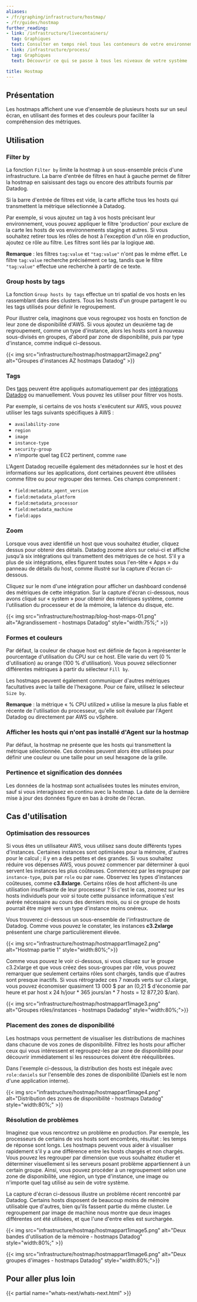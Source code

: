 ```yaml
---
aliases:
- /fr/graphing/infrastructure/hostmap/
- /fr/guides/hostmap
further_reading:
- link: /infrastructure/livecontainers/
  tag: Graphiques
  text: Consulter en temps réel tous les conteneurs de votre environnement
- link: /infrastructure/process/
  tag: Graphiques
  text: Découvrir ce qui se passe à tous les niveaux de votre système

title: Hostmap
---
```


## Présentation

Les hostmaps affichent une vue d'ensemble de plusieurs hosts sur un seul écran, en utilisant des formes et des couleurs pour faciliter la compréhension des métriques.

## Utilisation

### Filter by

La fonction `Filter by` limite la hostmap à un sous-ensemble précis d'une infrastructure. La barre d'entrée de filtres en haut à gauche permet de filtrer la hostmap en saisissant des tags ou encore des attributs fournis par Datadog.

Si la barre d'entrée de filtres est vide, la carte affiche tous les hosts qui transmettent la métrique sélectionnée à Datadog.

Par exemple, si vous ajoutez un tag à vos hosts précisant leur environnement, vous pouvez appliquer le filtre 'production' pour exclure de la carte les hosts de vos environnements staging et autres. Si vous souhaitez retirer tous les rôles de host à l'exception d'un rôle en production, ajoutez ce rôle au filtre. Les filtres sont liés par la logique `AND`.

**Remarque** : les filtres `tag:value` et `"tag:value"` n'ont pas le même effet. Le filtre `tag:value` recherche précisément ce tag, tandis que le filtre `"tag:value"` effectue une recherche à partir de ce texte.

### Group hosts by tags

La fonction `Group hosts by tags` effectue un tri spatial de vos hosts en les rassemblant dans des clusters. Tous les hosts d'un groupe partagent le ou les tags utilisés pour définir le regroupement.

Pour illustrer cela, imaginons que vous regroupez vos hosts en fonction de leur zone de disponibilité d'AWS. Si vous ajoutez un deuxième tag de regroupement, comme un type d'instance, alors les hosts sont à nouveau sous-divisés en groupes, d'abord par zone de disponibilité, puis par type d'instance, comme indiqué ci-dessous.

{{< img src="infrastructure/hostmap/hostmappart2image2.png" alt="Groupes d'instances AZ hostmaps Datadog" >}}

### Tags

Des [tags][1] peuvent être appliqués automatiquement par des [intégrations Datadog][2] ou manuellement. Vous pouvez les utiliser pour filtrer vos hosts.

Par exemple, si certains de vos hosts s'exécutent sur AWS, vous pouvez utiliser les tags suivants spécifiques à AWS :

* `availability-zone`
* `region`
* `image`
* `instance-type`
* `security-group`
* n'importe quel tag EC2 pertinent, comme `name`

L'Agent Datadog recueille également des métadonnées sur le host et des informations sur les applications, dont certaines peuvent être utilisées comme filtre ou pour regrouper des termes. Ces champs comprennent :

- `field:metadata_agent_version`
- `field:metadata_platform`
- `field:metadata_processor`
- `field:metadata_machine`
- `field:apps`

### Zoom

Lorsque vous avez identifié un host que vous souhaitez étudier, cliquez dessus pour obtenir des détails. Datadog zoome alors sur celui-ci et affiche jusqu'à six intégrations qui transmettent des métriques de ce host. S'il y a plus de six intégrations, elles figurent toutes sous l'en-tête « Apps » du panneau de détails du host, comme illustré sur la capture d'écran ci-dessous.

Cliquez sur le nom d'une intégration pour afficher un dashboard condensé des métriques de cette intégration. Sur la capture d'écran ci-dessous, nous avons cliqué sur « system » pour obtenir des métriques système, comme l'utilisation du processeur et de la mémoire, la latence du disque, etc.

{{< img src="infrastructure/hostmap/blog-host-maps-01.png" alt="Agrandissement - hostmaps Datadog" style="width:75%;" >}}

### Formes et couleurs

Par défaut, la couleur de chaque host est définie de façon à représenter le pourcentage d'utilisation du CPU sur ce host. Elle varie du vert (0 % d'utilisation) au orange (100 % d'utilisation). Vous pouvez sélectionner différentes métriques à partir du sélecteur `Fill by`.

Les hostmaps peuvent également communiquer d'autres métriques facultatives avec la taille de l'hexagone. Pour ce faire, utilisez le sélecteur `Size by`.

**Remarque** : la métrique « % CPU utilized » utilise la mesure la plus fiable et récente de l'utilisation du processeur, qu'elle soit évaluée par l'Agent Datadog ou directement par AWS ou vSphere.

### Afficher les hosts qui n'ont pas installé d'Agent sur la hostmap

Par défaut, la hostmap ne présente que les hosts qui transmettent la métrique sélectionnée. Ces données peuvent alors être utilisées pour définir une couleur ou une taille pour un seul hexagone de la grille.

### Pertinence et signification des données

Les données de la hostmap sont actualisées toutes les minutes environ, sauf si vous interagissez en continu avec la hostmap. La date de la dernière mise à jour des données figure en bas à droite de l'écran.

## Cas d'utilisation

### Optimisation des ressources

Si vous êtes un utilisateur AWS, vous utilisez sans doute différents types d'instances. Certaines instances sont optimisées pour la mémoire, d'autres pour le calcul ; il y en a des petites et des grandes.
Si vous souhaitez réduire vos dépenses AWS, vous pouvez commencer par déterminer à quoi servent les instances les plus coûteuses. Commencez par les regrouper par `instance-type`, puis par `role` ou par `name`. Observez les types d'instances coûteuses, comme **c3.8xlarge**. Certains rôles de host affichent-ils une utilisation insuffisante de leur processeur ? Si c'est le cas, zoomez sur les hosts individuels pour voir si toute cette puissance informatique s'est avérée nécessaire au cours des derniers mois, ou si ce groupe de hosts pourrait être migré vers un type d'instance moins onéreux.

Vous trouverez ci-dessous un sous-ensemble de l'infrastructure de Datadog. Comme vous pouvez le constater, les instances **c3.2xlarge** présentent une charge particulièrement élevée.

{{< img src="infrastructure/hostmap/hostmappart1image2.png" alt="Hostmap partie 1" style="width:80%;">}}

Comme vous pouvez le voir ci-dessous, si vous cliquez sur le groupe c3.2xlarge et que vous créez des sous-groupes par rôle, vous pouvez remarquer que seulement certains rôles sont chargés, tandis que d'autres sont presque inactifs. Si vous rétrogradez ces 7 nœuds verts sur c3.xlarge, vous pouvez économiser quasiment 13 000 $ par an (0,21 $ d'économie par heure et par host x 24 h/jour * 365 jours/an * 7 hosts = 12 877,20 $/an).

{{< img src="infrastructure/hostmap/hostmappart1image3.png" alt="Groupes rôles/instances - hostmaps Dadadog" style="width:80%;">}}

### Placement des zones de disponibilité

Les hostmaps vous permettent de visualiser les distributions de machines dans chacune de vos zones de disponibilité. Filtrez les hosts pour afficher ceux qui vous intéressent et regroupez-les par zone de disponibilité pour découvrir immédiatement si les ressources doivent être rééquilibrées.

Dans l'exemple ci-dessous, la distribution des hosts est inégale avec `role:daniels` sur l'ensemble des zones de disponibilité (Daniels est le nom d'une application interne).

{{< img src="infrastructure/hostmap/hostmappart1image4.png" alt="Distribution des zones de disponibilité - hostmaps Datadog" style="width:80%;" >}}

### Résolution de problèmes

Imaginez que vous rencontrez un problème en production. Par exemple, les processeurs de certains de vos hosts sont encombrés, résultat : les temps de réponse sont longs. Les hostmaps peuvent vous aider à visualiser rapidement s'il y a une différence entre les hosts chargés et non chargés. Vous pouvez les regrouper par dimension que vous souhaitez étudier et déterminer visuellement si les serveurs posant problème appartiennent à un certain groupe.
Ainsi, vous pouvez procéder à un regroupement selon une zone de disponibilité, une région, un type d'instance, une image ou n'importe quel tag utilisé au sein de votre système.

La capture d'écran ci-dessous illustre un problème récent rencontré par Datadog. Certains hosts disposent de beaucoup moins de mémoire utilisable que d'autres, bien qu'ils fassent partie du même cluster. Le regroupement par image de machine nous montre que deux images différentes ont été utilisées, et que l'une d'entre elles est surchargée.

{{< img src="infrastructure/hostmap/hostmappart1image5.png" alt="Deux bandes d'utilisation de la mémoire - hostmaps Datadog" style="width:80%;" >}}

{{< img src="infrastructure/hostmap/hostmappart1image6.png" alt="Deux groupes d'images - hostmaps Datadog" style="width:80%;">}}

## Pour aller plus loin

{{< partial name="whats-next/whats-next.html" >}}

[1]: /fr/getting_started/tagging/
[2]: /fr/integrations/

